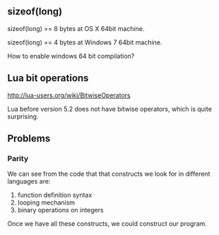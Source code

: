 ## sizeof(long)

sizeof(long) == 8 bytes at OS X 64bit machine.

sizeof(long) == 4 bytes at Windows 7 64bit machine.

How to enable windows 64 bit compilation?

## Lua bit operations

http://lua-users.org/wiki/BitwiseOperators

Lua before version 5.2 does not have bitwise operators, which is quite surprising.

## Problems
### Parity

We can see from the code that that constructs we look for in different languages are:

1. function definition syntax
2. looping mechanism
3. binary operations on integers

Once we have all these constructs, we could construct our program.
